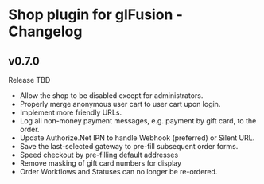 # Shop plugin for glFusion - Changelog

## v0.7.0
Release TBD
- Allow the shop to be disabled except for administrators.
- Properly merge anonymous user cart to user cart upon login.
- Implement more friendly URLs.
- Log all non-money payment messages, e.g. payment by gift card, to the order.
- Update Authorize.Net IPN to handle Webhook (preferred) or Silent URL.
- Save the last-selected gateway to pre-fill subsequent order forms.
- Speed checkout by pre-filling default addresses
- Remove masking of gift card numbers for display
- Order Workflows and Statuses can no longer be re-ordered.

